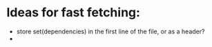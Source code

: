 # Ideas for fast fetching:

- store set(dependencies) in the first line of the file, or as a header?
- 